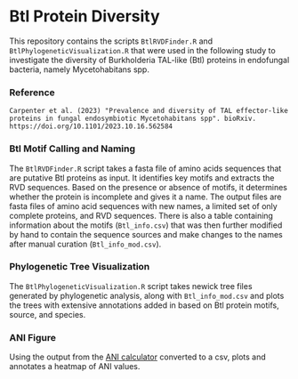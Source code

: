 # Btl Protein Diversity
This repository contains the scripts `BtlRVDFinder.R` and `BtlPhylogeneticVisualization.R` that were used in the following study to investigate the diversity of Burkholderia TAL-like (Btl) proteins in endofungal bacteria, namely Mycetohabitans spp.

### Reference
```
Carpenter et al. (2023) "Prevalence and diversity of TAL effector-like proteins in fungal endosymbiotic Mycetohabitans spp". bioRxiv. https://doi.org/10.1101/2023.10.16.562584
```
### Btl Motif Calling and Naming
The `BtlRVDFinder.R` script takes a fasta file of amino acids sequences that are putative Btl proteins as input. It identifies key motifs and extracts the RVD sequences. Based on the presence or absence of motifs, it determines whether the protein is incomplete and gives it a name. The output files are fasta files of amino acid sequences with new names, a limited set of only complete proteins, and RVD sequences. There is also a table containing information about the motifs (`Btl_info.csv`) that was then further modified by hand to contain the sequence sources and make changes to the names after manual curation (`Btl_info_mod.csv`).


### Phylogenetic Tree Visualization
The `BtlPhylogeneticVisualization.R` script takes newick tree files generated by phylogenetic analysis, along with `Btl_info_mod.csv` and plots the trees with extensive annotations added in based on Btl protein motifs, source, and species.

### ANI Figure
Using the output from the [ANI calculator](http://enve-omics.ce.gatech.edu/ani/) converted to a csv, plots and annotates a heatmap of ANI values.
